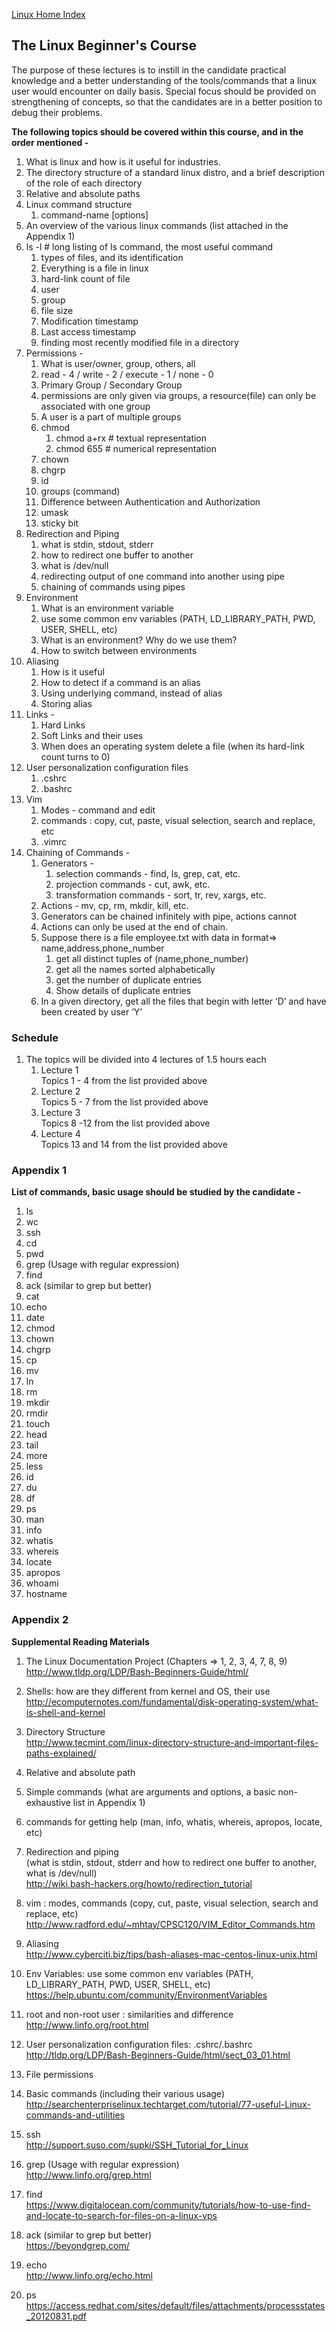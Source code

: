 [Linux Home Index](/linux/index.md)

## The Linux Beginner's Course 

The purpose of these lectures is to instill in the candidate practical knowledge and a better understanding of the tools/commands that a linux user would encounter on daily basis. 
Special focus should be provided on strengthening of concepts, so that the candidates are in a better position to debug their problems.


**The following topics should be covered within this course, and in the order mentioned -**  
1. What is linux and how is it useful for industries.  
1. The directory structure of a standard linux distro, and a brief description of the role of each directory  
1. Relative and absolute paths  
1. Linux command structure  
    1. command-name [options] <source> <target>  
1. An overview of the various linux commands (list attached in the Appendix 1)  
1. ls -l     # long listing of ls command, the most useful command
    1. types of files, and its identification
    1. Everything is a file in linux
    1. hard-link count of file
    1. user
    1. group
    1. file size
    1. Modification timestamp
    1. Last access timestamp
    1. finding most recently modified file in a directory
1. Permissions - 
    1. What is user/owner, group, others, all
    1. read - 4 / write - 2 / execute - 1 / none - 0
    1. Primary Group / Secondary Group
    1. permissions are only given via groups, a resource(file) can only be associated with one group
    1. A user is a part of multiple groups
    1. chmod
        1. chmod a+rx   # textual representation
        1. chmod 655    # numerical representation
    1. chown
    1. chgrp
    1. id
    1. groups (command)
    1. Difference between Authentication and Authorization
    1. umask 
    1. sticky bit
1. Redirection and Piping
    1. what is stdin, stdout, stderr
    1. how to redirect one buffer to another
    1. what is /dev/null
    1. redirecting output of one command into another using pipe
    1. chaining of commands using pipes
1. Environment
    1. What is an environment variable
    1. use some common env variables (PATH, LD_LIBRARY_PATH, PWD, USER, SHELL, etc)
    1. What is an environment? Why do we use them?
    1. How to switch between environments
1. Aliasing
    1. How is it useful
    1. How to detect if a command is an alias
    1. Using underlying command, instead of alias
    1. Storing alias
1. Links -
    1. Hard Links 
    1. Soft Links and their uses
    1. When does an operating system delete a file (when its hard-link count turns to 0)
1. User personalization configuration files
    1. .cshrc
    1. .bashrc
1. Vim
    1. Modes - command and edit
    1. commands : copy, cut, paste, visual selection, search and replace, etc
    1. .vimrc
1. Chaining of Commands -
    1. Generators - 
        1. selection commands - find, ls, grep, cat, etc.
        1. projection commands - cut, awk, etc.
        1. transformation commands - sort, tr, rev, xargs, etc.
    1. Actions - mv, cp, rm, mkdir, kill, etc.
    1. Generators can be chained infinitely with pipe, actions cannot
    1. Actions can only be used at the end of chain.
    1. Suppose there is a file employee.txt with data in format=> name,address,phone_number
        1. get all distinct tuples of (name,phone_number)
        1. get all the names sorted alphabetically
        1. get the number of duplicate entries
        1. Show details of duplicate entries
    1. In a given directory, get all the files that begin with letter ‘D’ and have been created by user ‘Y’


### Schedule
1. The topics will be divided into 4 lectures of 1.5 hours each
    1. Lecture 1  
	  Topics 1 - 4 from the list provided above
    1. Lecture 2  
    Topics 5 - 7 from the list provided above
    1. Lecture 3  
    Topics 8 -12 from the list provided above
    1. Lecture 4  
    Topics 13 and 14 from the list provided above















### Appendix 1
**List of commands, basic usage should be studied by the candidate -**
1. ls
1. wc
1. ssh 
1. cd
1. pwd
1. grep (Usage with regular expression) 
1. find
1. ack (similar to grep but better)
1. cat
1. echo
1. date
1. chmod
1. chown
1. chgrp
1. cp
1. mv
1. ln
1. rm
1. mkdir
1. rmdir
1. touch
1. head
1. tail
1. more
1. less
1. id
1. du
1. df
1. ps
1. man
1. info
1. whatis
1. whereis
1. locate
1. apropos
1. whoami
1. hostname


### Appendix 2
**Supplemental Reading Materials**

1. The Linux Documentation Project (Chapters => 1, 2, 3, 4, 7, 8, 9)  
http://www.tldp.org/LDP/Bash-Beginners-Guide/html/

1. Shells: how are they different from kernel and OS, their use  
http://ecomputernotes.com/fundamental/disk-operating-system/what-is-shell-and-kernel

1. Directory Structure  
http://www.tecmint.com/linux-directory-structure-and-important-files-paths-explained/

1. Relative and absolute path

1. Simple commands (what are arguments and options, a basic non-exhaustive list in Appendix 1)  

1. commands for getting help (man, info, whatis, whereis, apropos, locate, etc)

1. Redirection and piping  
(what is stdin, stdout, stderr and how to redirect one buffer to another, what is /dev/null)  
http://wiki.bash-hackers.org/howto/redirection_tutorial  

1. vim : modes, commands (copy, cut, paste, visual selection, search and replace, etc)  
http://www.radford.edu/~mhtay/CPSC120/VIM_Editor_Commands.htm

1. Aliasing  
http://www.cyberciti.biz/tips/bash-aliases-mac-centos-linux-unix.html

1. Env Variables: use some common env variables (PATH, LD_LIBRARY_PATH, PWD, USER, SHELL, etc)  
https://help.ubuntu.com/community/EnvironmentVariables

1. root and non-root user : similarities and difference  
http://www.linfo.org/root.html


1. User personalization configuration files: .cshrc/.bashrc  
http://tldp.org/LDP/Bash-Beginners-Guide/html/sect_03_01.html

1. File permissions

1. Basic commands (including their various usage)  
http://searchenterpriselinux.techtarget.com/tutorial/77-useful-Linux-commands-and-utilities

1. ssh  
http://support.suso.com/supki/SSH_Tutorial_for_Linux

1. grep (Usage with regular expression)  
http://www.linfo.org/grep.html

1. find  
https://www.digitalocean.com/community/tutorials/how-to-use-find-and-locate-to-search-for-files-on-a-linux-vps

1. ack (similar to grep but better)  
https://beyondgrep.com/

1. echo  
http://www.linfo.org/echo.html

1. ps  
https://access.redhat.com/sites/default/files/attachments/processstates_20120831.pdf
